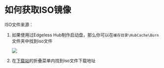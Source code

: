# 如何获取ISO镜像
ISO文件来源：
1. 如果使用过Edgeless Hub制作启动盘，那么你可以在`缓存目录\HubCache\Burn`文件夹中找到iso文件

    ![](https://cloud.edgeless.top/picbed/wiki/img/where_iso.png)
2. 在[下载站](https://down.edgeless.top)的折叠菜单内找到iso文件下载地址
